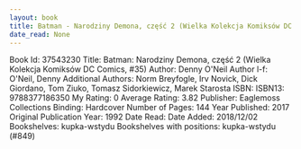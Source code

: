 ```yaml
---
layout: book
title: Batman - Narodziny Demona, część 2 (Wielka Kolekcja Komiksów DC Comics,  no. 35)
date_read: None
---
```


Book Id: 37543230
Title: Batman: Narodziny Demona, część 2 (Wielka Kolekcja Komiksów DC Comics, #35)
Author: Denny O'Neil
Author l-f: O'Neil, Denny
Additional Authors: Norm Breyfogle, Irv Novick, Dick Giordano, Tom Ziuko, Tomasz Sidorkiewicz, Marek Starosta
ISBN: 
ISBN13: 9788377186350
My Rating: 0
Average Rating: 3.82
Publisher: Eaglemoss Collections
Binding: Hardcover
Number of Pages: 144
Year Published: 2017
Original Publication Year: 1992
Date Read: 
Date Added: 2018/12/02
Bookshelves: kupka-wstydu
Bookshelves with positions: kupka-wstydu (#849)

